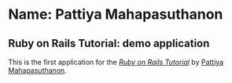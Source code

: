 # Name: Pattiya Mahapasuthanon

Ruby on Rails Tutorial: demo application
----------------------------------------

This is the first application for the 
[*Ruby on Rails Tutorial*](http://railstutorial.org/)
by [Pattiya Mahapasuthanon](http://pattiyamahapasuthanon.com/).
